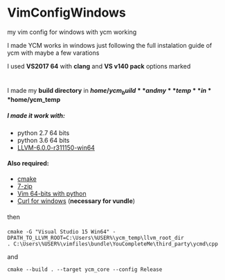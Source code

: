 # VimConfigWindows
my vim config for windows with ycm working

I made YCM works in windows just following the full instalation guide of ycm with maybe a few varations

I used **VS2017 64** with **clang** and **VS v140 pack** options marked 
#
I made my **build directory** in **$home/ycm_build** and my **temp** in **$home/ycm_temp**

#####  I made it work with:
  * python 2.7 64 bits
  * python 3.6 64 bits
  * [LLVM-6.0.0-r311150-win64](https://llvm.org/builds/) 
  
#### Also required:
  * [cmake](https://cmake.org/download/)
  * [7-zip](http://www.7-zip.org/download.html)
  * [Vim 64-bits with python](https://bintray.com/micbou/generic/vim)
  * [Curl for windows](https://curl.haxx.se/download.html#Win64) (**necessary for vundle**)
####
then
####
```
cmake -G "Visual Studio 15 Win64" -DPATH_TO_LLVM_ROOT=C:\Users\%USER%\ycm_temp\llvm_root_dir
. C:\Users\%USER%\vimfiles\bundle\YouCompleteMe\third_party\ycmd\cpp
```
and
```
cmake --build . --target ycm_core --config Release
```
